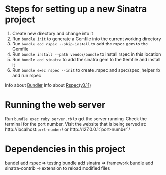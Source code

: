 # Steps for setting up a new Sinatra project

1. Create new directory and change into it
2. Run `bundle init` to generate a Gemfile into the current working directory
3. Run `bundle add rspec --skip-install` to add the rspec gem to the Gemfile
4. Run `bundle install --path vendor/bundle` to install rspec in this location
5. Run `bundle add sinatra` to add the sinatra gem to the Gemfile and install it
6. Run `bundle exec rspec --init` to create .rspec and spec/spec_helper.rb and run rspec

Info about [Bundler](https://bundler.io/)
Info about [Rspec(v3.11)](https://rspec.info/documentation/3.11/rspec-core/)

# Running the web server

Run `bundle exec ruby server.rb` to get the server running. Check the terminal for the port number. Visit the website that is being served at: http://localhost:`port-number`/ or http://127.0.0.1:`port-number`/

# Dependencies in this project

bundel add rspec => testing
bundle add sinatra => framework
bundle add sinatra-contrib => extension to reload modified files